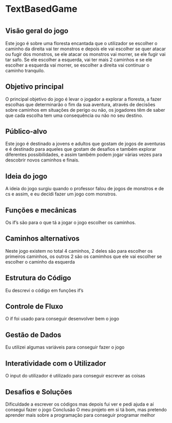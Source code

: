 <h1> TextBasedGame <h1> 

<h2>Visão geral do jogo</h2>  

Este jogo é sobre uma floresta encantada que o utilizador se escolher o caminho da direita vai ter monstros e depois ele vai escolher se quer atacar ou fugir dos monstros, se ele atacar os monstros vai morrer, se ele fugir vai tar safo. Se ele escolher a esquerda, vai ter mais 2 caminhos e se ele escolher a esquerda vai morrer, se escolher a direita vai continuar o caminho tranquilo. 

<h2>Objetivo principal</h2>
O principal objetivo do jogo é levar o jogador a explorar a floresta, a fazer escolhas que determinarão o fim da sua aventura, através de decisões sobre caminhos em situações de perigo ou não, os jogadores têm de saber que cada escolha tem uma consequência ou não no seu destino.  

<h2>Público-alvo</h2>
Este jogo é destinado a jovens e adultos que gostam de jogos de aventuras e é destinado para aqueles que gostam de desafios e também explorar diferentes possibilidades, e assim também podem jogar várias vezes para descobrir novos caminhos e finais. 


<h2>Ideia do jogo</h2>
A ideia do jogo surgiu quando o professor falou de jogos de monstros e de cs e assim, e eu decidi fazer um jogo com monstros. 

 
<h2>Funções e mecânicas</h2>
Os if’s são para o que tá a jogar o jogo escolher os caminhos. 
 
<h2>Caminhos alternativos</h2>
Neste jogo existem no total 4 caminhos, 2 deles são para escolher os primeiros caminhos, os outros 2 são os camimhos que ele vai escolher se escolher o caminho da esquerda 

<h2>Estrutura do Código</h2> 
Eu descrevi o código em funções if’s   


<h2>Controle de Fluxo</h2>
O if foi usado para conseguir desenvolver bem o jogo 
 

<h2>Gestão de Dados</h2>
Eu utilizei algumas variáveis para conseguir fazer o jogo 
 

<h2>Interatividade com o Utilizador</h2>
O input do utilizador é utilizado para conseguir escrever as coisas  

<h2>Desafios e Soluções</h2>
Dificuldade a escrever os códigos mas depois fui ver e pedi ajuda e aí consegui fazer o jogo 

</h2>Conclusão</h2>
O meu projeto em si tá bom, mas pretendo aprender mais sobre a programação para conseguir programar melhor
